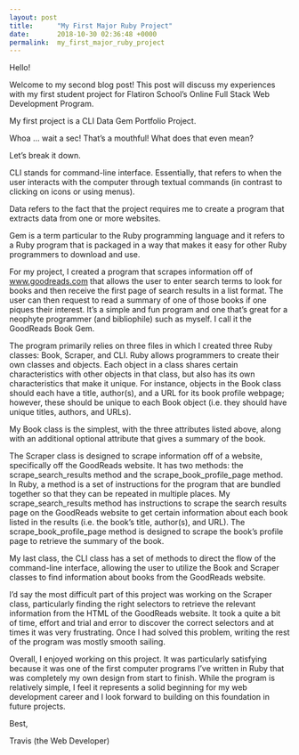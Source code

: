 ```yaml
---
layout: post
title:      "My First Major Ruby Project"
date:       2018-10-30 02:36:48 +0000
permalink:  my_first_major_ruby_project
---
```



Hello!

Welcome to my second blog post!  This post will discuss my experiences with my first student project for Flatiron School’s Online Full Stack Web Development Program.

My first project is a CLI Data Gem Portfolio Project.

Whoa … wait a sec!  That’s a mouthful!  What does that even mean?

Let’s break it down.

CLI stands for command-line interface.  Essentially, that refers to when the user interacts with the computer through textual commands (in contrast to clicking on icons or using menus).

Data refers to the fact that the project requires me to create a program that extracts data from one or more websites.

Gem is a term particular to the Ruby programming language and it refers to a Ruby program that is packaged in a way that makes it easy for other Ruby programmers to download and use.

For my project, I created a program that scrapes information off of www.goodreads.com that allows the user to enter search terms to look for books and then receive the first page of search results in a list format.  The user can then request to read a summary of one of those books if one piques their interest.  It’s a simple and fun program and one that’s great for a neophyte programmer (and bibliophile) such as myself.  I call it the GoodReads Book Gem.

The program primarily relies on three files in which I created three Ruby classes: Book, Scraper, and CLI.  Ruby allows programmers to create their own classes and objects.  Each object in a class shares certain characteristics with other objects in that class, but also has its own characteristics that make it unique.  For instance, objects in the Book class should each have a title, author(s), and a URL for its book profile webpage; however, these should be unique to each Book object (i.e. they should have unique titles, authors, and URLs).

My Book class is the simplest, with the three attributes listed above, along with an additional optional attribute that gives a summary of the book.  

The Scraper class is designed to scrape information off of a website, specifically off the GoodReads website.  It has two methods: the scrape_search_results method and the scrape_book_profile_page method.  In Ruby, a method is a set of instructions for the program that are bundled together so that they can be repeated in multiple places.  My scrape_search_results method has instructions to scrape the search results page on the GoodReads website to get certain information about each book listed in the results (i.e. the book’s title, author(s), and URL).  The scrape_book_profile_page method is designed to scrape the book’s profile page to retrieve the summary of the book.

My last class, the CLI class has a set of methods to direct the flow of the command-line interface, allowing the user to utilize the Book and Scraper classes to find information about books from the GoodReads website.

I’d say the most difficult part of this project was working on the Scraper class, particularly finding the right selectors to retrieve the relevant information from the HTML of the GoodReads website.  It took a quite a bit of time, effort and trial and error to discover the correct selectors and at times it was very frustrating.  Once I had solved this problem, writing the rest of the program was mostly smooth sailing.

Overall, I enjoyed working on this project.  It was particularly satisfying because it was one of the first computer programs I’ve written in Ruby that was completely my own design from start to finish.  While the program is relatively simple, I feel it represents a solid beginning for my web development career and I look forward to building on this foundation in future projects.

Best,

Travis (the Web Developer)

